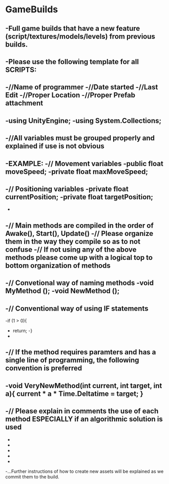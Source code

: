GameBuilds
==========

 -Full game builds that have a new feature (script/textures/models/levels) from previous builds.
 -
 -Please use the following template for all SCRIPTS:
 -
 -//Name of programmer
 -//Date started
 -//Last Edit
 -//Proper Location
 -//Proper Prefab attachment
 -
 -using UnityEngine;
 -using System.Collections;
 -
 -//All variables must be grouped properly and explained if use is not obvious
 -
 -EXAMPLE:
 -// Movement variables
 -public float moveSpeed;
 -private float maxMoveSpeed;
 -
 -// Positioning variables
 -private float currentPosition;
 -private float targetPosition;
 -
 -
 -// Main methods are compiled in the order of Awake(), Start(), Update()
 -// Please organize them in the way they compile so as to not confuse
 -// If not using any of the above methods please come up with a logical top to bottom organization of methods
 -
 -// Convetional way of naming methods
 -void MyMethod ();
 -void NewMethod ();
 -
 -// Conventional way of using IF statements
 -
 -if (1 > 0){
 -  return;
 -}
 -
 -// If the method requires paramters and has a single line of programming, the following convention is preferred
 -
 -void VeryNewMethod(int current, int target, int a){ current * a * Time.Deltatime = target; }
 -
 -// Please explain in comments the use of each method ESPECIALLY if an algorithmic solution is used
 -
 -
 -
 -
 -
 -
 -...Further instructions of how to create new assets will be explained as we commit them to the build.
